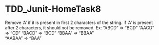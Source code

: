 # TDD_Junit-HomeTask8

Remove ‘A’ if it is present in first 2 characters of the string.
	if ‘A’ is present after 2 characters, it should not be removed.
	Ex: “ABCD” => “BCD”
             “AACD” => “CD” 
             “BACD” => “BCD”
             “BBAA” => “BBAA”       
             “AABAA” => “BAA”
